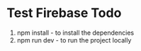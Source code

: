 # Test Firebase Todo

1) npm install - to install the dependencies
2) npm run dev - to run the project locally
